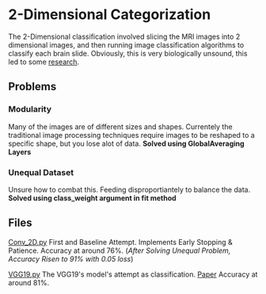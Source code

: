 # 2-Dimensional Categorization

The 2-Dimensional classification involved slicing the MRI images into 2 dimensional images, and then running image classification algorithms to classify each brain slide. Obviously, this is very biologically unsound, this led to some [research](https://www.researchgate.net/publication/255610868_Brain_MRI_Slices_Classification_Using_Least_Squares_Support_Vector_Machine).
## Problems

### Modularity

Many of the images are of different sizes and shapes. Currentely the traditional image processing techniques require images to be reshaped to a specific shape, but you lose alot of data. **Solved using GlobalAveraging Layers**

### Unequal Dataset

Unsure how to combat this. Feeding disproportiantely to balance the data. **Solved using class_weight argument in fit method** 

## Files
[Conv_2D.py](Conv_2D.py) First and Baseline Attempt. Implements Early Stopping & Patience. Accuracy at around 76%. (*After Solving Unequal Problem, Accuracy Risen to 91% with 0.05 loss*)

[VGG19.py](VGG19.py) The VGG19's model's attempt as classification. [Paper](https://arxiv.org/pdf/1409.1556.pdf) Accuracy at around 81%. 
